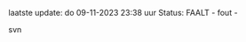 laatste update: 
do 09-11-2023 23:38   uur 
Status: FAALT - fout - 
<div class="service R">svn</div>